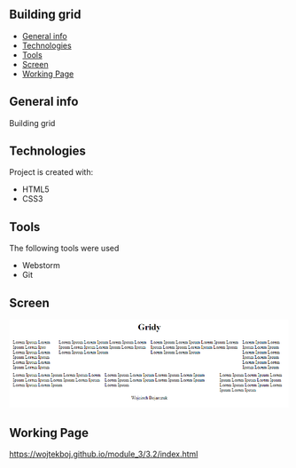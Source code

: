 ## Building grid
* [General info](#general-info)
* [Technologies](#technologies)
* [Tools](#tools)
* [Screen](#screen)
* [Working Page](#working-page)

## General info
Building grid

## Technologies
Project is created with:
* HTML5
* CSS3

## Tools
The following tools were used
* Webstorm
* Git

## Screen 
![Screen](https://github.com/wojtekboj/module_3-3.2/blob/master/images/screencapture.png)

## Working Page
https://wojtekboj.github.io/module_3/3.2/index.html